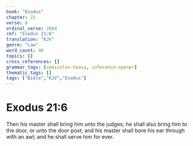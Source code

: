 ```yaml
---
book: "Exodus"
chapter: 21
verse: 6
ordinal_verse: 2084
ref: "Exodus 21:6"
translation: "KJV"
genre: "Law"
word_count: 40
topics: []
cross_references: []
grammar_tags: [semicolon-heavy, inference-opener]
thematic_tags: []
tags: ["Bible","KJV","Exodus"]
---
```


# Exodus 21:6

Then his master shall bring him unto the judges; he shall also bring him to the door, or unto the door post; and his master shall bore his ear through with an awl; and he shall serve him for ever.
